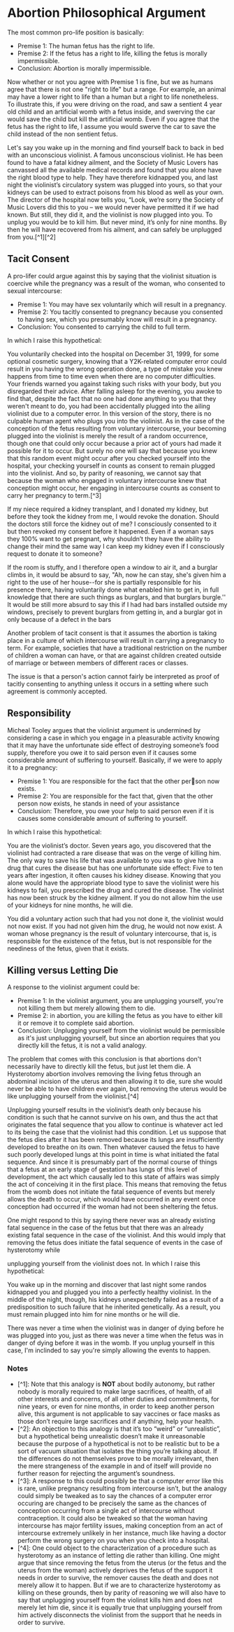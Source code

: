 # Abortion Philosophical Argument

The most common pro-life position is basically:

* Premise 1: The human fetus has the right to life.
* Premise 2: If the fetus has a right to life, killing the fetus is morally impermissible.
* Conclusion: Abortion is morally impermissible.

Now whether or not you agree with Premise 1 is fine, but we as humans agree that there is not one "right to life" but a range. For example, an animal may have a lower right to life than a human  but a right to life nonetheless. To illustrate this, if you were driving on the road, and saw a sentient 4 year old child and an artificial womb with a fetus inside, and swerving the car would save the child but kill the artificial womb. Even if you agree that the fetus has the right to life, I assume you would swerve the car to save the child instead of the non sentient fetus.

Let's say you wake up in the morning and find yourself back to back in bed with an unconscious violinist. A famous unconscious violinist. He has been found to have a fatal kidney ailment, and the Society of Music Lovers has canvassed all the available medical records and found that you alone have the right blood type to help. They have therefore kidnapped you, and last night the violinist’s circulatory system was plugged into yours, so that your kidneys can be used to extract poisons from his blood as well as your own. The director of the hospital now tells you, “Look, we’re sorry the Society of Music Lovers did this to you – we would never have permitted it if we had known. But still, they did it, and the violinist is now plugged into you. To unplug you would be to kill him. But never mind, it’s only for nine months. By then he will have recovered from his ailment, and can safely be unplugged from you.\[^1\]\[^2\]

## Tacit Consent

A pro-lifer could argue against this by saying that the violinist situation is coercive while the pregnancy was a result of the woman, who consented to sexual intercourse:

* Premise 1: You may have sex voluntarily which will result in a pregnancy.
* Premise 2: You tacitly consented to pregnancy because you consented to having sex, which you presumably know will result in a pregnancy.
* Conclusion: You consented to carrying the child to full term.

In which I raise this hypothetical:

You voluntarily checked into the hospital on December 31, 1999, for some optional cosmetic surgery, knowing that a Y2K-related computer error could result in you having the wrong operation done, a type of mistake you knew happens from time to time even when there are no computer difficulties. Your friends warned you against taking such risks with your body, but you disregarded their advice. After falling asleep for the evening, you awoke to find that, despite the fact that no one had done anything to you that they weren't meant to do, you had been accidentally plugged into the ailing violinist due to a computer error. In this version of the story, there is no culpable human agent who plugs you into the violinist. As in the case of the conception of the fetus resulting from voluntary intercourse, your becoming plugged into the violinist is merely the result of a random occurrence, though one that could only occur because a prior act of yours had made it possible for it to occur. But surely no one will say that because you knew that this random event might occur after you checked yourself into the hospital, your checking yourself in counts as consent to remain plugged into the violinist. And so, by parity of reasoning, we cannot say that because the woman who engaged in voluntary intercourse knew that conception might occur, her engaging in intercourse counts as consent to carry her pregnancy to term.\[^3\]

If my niece required a kidney transplant, and I donated my kidney, but before they took the kidney from me, I would revoke the donation. Should the doctors still force the kidney out of me? I consciously consented to it but then revoked my consent before it happened. Even if a woman says they 100% want to get pregnant, why shouldn’t they have the ability to change their mind the same way I can keep my kidney even if I consciously request to donate it to someone?

If the room is stuffy, and I therefore open a window to air it, and a burglar climbs in, it would be absurd to say, "Ah, now he can stay, she's given him a right to the use of her house--for she is partially responsible for his presence there, having voluntarily done what enabled him to get in, in full knowledge that there are such things as burglars, and that burglars burgle.'' It would be still more absurd to say this if I had had bars installed outside my windows, precisely to prevent burglars from getting in, and a burglar got in only because of a defect in the bars

Another problem of tacit consent is that it assumes the abortion is taking place in a culture of which intercourse will result in carrying a pregnancy to term. For example, societies that have a traditional restriction on the number of children a woman can have, or that are against children created outside of marriage or between members of different races or classes.

The issue is that a person's action cannot fairly be interpreted as proof of tacitly consenting to anything unless it occurs in a setting where such agreement is commonly accepted.

## Responsibility

Micheal Tooley argues that the violinist argument is undermined by considering a case in which you engage in a pleasurable activity knowing that it may have the unfortunate side effect of destroying someone’s food supply, therefore you owe it to said person even if it causes some considerable amount of suffering to yourself. Basically, if we were to apply it to a pregnancy:

* Premise 1: You are responsible for the fact that the other person now exists. 
* Premise 2: You are responsible for the fact that, given that the other person now exists, he stands in need of your assistance
* Conclusion: Therefore, you owe your help to said person even if it is causes some considerable amount of suffering to yourself.

In which I raise this hypothetical:

You are the violinist’s doctor. Seven years ago, you discovered that the violinist had contracted a rare disease that was on the verge of killing him. The only way to save his life that was available to you was to give him a drug that cures the disease but has one unfortunate side effect: Five to ten years after ingestion, it often causes his kidney disease. Knowing that you alone would have the appropriate blood type to save the violinist were his kidneys to fail, you prescribed the drug and cured the disease. The violinist has now been struck by the kidney ailment. If you do not allow him the use of your kidneys for nine months, he will die.

You did a voluntary action such that had you not done it, the violinist would not now exist. If you had not given him the drug, he would not now exist. A woman whose pregnancy is the result of voluntary intercourse, that is, is responsible for the existence of the fetus, but is not responsible for the neediness of the fetus, given that it exists.

## Killing versus Letting Die

 A response to the violinist argument could be:

* Premise 1: In the violinist argument, you are unplugging yourself, you're not killing them but merely allowing them to die.
* Premise 2: in abortion, you are killing the fetus as you have to either kill it or remove it to complete said abortion.
* Conclusion: Unplugging yourself from the violinist would be permissible as it's just unplugging yourself, but since an abortion requires that you directly kill the fetus, it is not a valid analogy.

The problem that comes with this conclusion is that abortions don't necessarily have to directly kill the fetus, but just let them die. A Hysterotomy abortion involves removing the living fetus through an abdominal incision of the uterus and then allowing it to die, sure she would never be able to have children  ever again, but removing the uterus would be like unplugging yourself from the violinist.\[^4\]

Unplugging yourself results in the violinist’s death only because his condition is such that he cannot survive on his own, and thus the act that originates the fatal sequence that you allow to continue is whatever act led to its being the case that the violinist had this condition. Let us suppose that the fetus dies after it has been removed because its lungs are insufficiently developed to breathe on its own. Then whatever caused the fetus to have such poorly developed lungs at this point in time is what initiated the fatal sequence. And since it is presumably part of the normal course of things that a fetus at an early stage of gestation has lungs of this level of development, the act which causally led to this state of affairs was simply the act of conceiving it in the first place. This means that removing the fetus from the womb does not initiate the fatal sequence of events but merely allows the death to occur, which would have occurred in any event once conception had occurred if the woman had not been sheltering the fetus.

One might respond to this by saying there never was an already existing fatal sequence in the case of the fetus but that there was an already existing fatal sequence in the case of the violinist. And this would imply that removing the fetus does initiate the fatal sequence of events in the case of hysterotomy while  
unplugging yourself from the violinist does not. In which I raise this hypothetical:

You wake up in the morning and discover that last night some randos kidnapped you and plugged you into a perfectly healthy violinist. In the middle of the night, though, his kidneys unexpectedly failed as a result of a predisposition to such failure that he inherited genetically. As a result, you must remain plugged into him for nine months or he will die.

There was never a time when the violinist was in danger of dying before he was plugged into you, just as there was never a time when the fetus was in danger of dying before it was in the womb. If you unplug yourself in this case, I'm inclinded to say you're simply allowing the events to happen.



### Notes

* \[^1\]: Note that this analogy is **NOT** about bodily autonomy, but rather nobody is morally required to make large sacrifices, of health, of all other interests and concerns, of all other duties and commitments, for nine years, or even for nine months, in order to keep another person alive, this argument is not applicable to say vaccines or face masks as those don’t require large sacrifices and if anything, help your health.
* \[^2\]: An objection to this analogy is that it’s too “weird” or “unrealistic”, but a hypothetical being unrealistic doesn’t make it unreasonable because the purpose of a hypothetical is not to be realistic but to be a sort of vacuum situation that isolates the thing you’re talking about. If the differences do not themselves prove to be morally irrelevant, then the mere strangeness of the example in and of itself will provide no further reason for rejecting the argument’s soundness.
* \[^3\]: A response to this could possibly be that a computer error like this is rare, unlike pregnancy resulting from intercourse isn’t, but the analogy could simply be tweaked as to say the chances of a computer error occuring are changed to be precisely the same as the chances of conception occurring from a single act of intercourse without contraception. It could also be tweaked so that the woman having intercourse has major fertility issues, making conception from an act of intercourse extremely unlikely in her instance, much like having a doctor perform the wrong surgery on you when you check into a hospital.
* \[^4\]: One could object to the characterization of a procedure such as hysterotomy as an instance of letting die rather than killing. One might argue that since removing the fetus from the uterus \(or the fetus and the uterus from the woman\) actively deprives the fetus of the support it needs in order to survive, the remover causes the death and does not merely allow it to happen. But if we are to characterize hysterotomy as killing on these grounds, then by parity of reasoning we will also have to say that unplugging yourself from the violinst kills him and does not merely let him die, since it is equally true that unplugging yourself from him actively disconnects the violinist from the support that he needs in order to survive.

